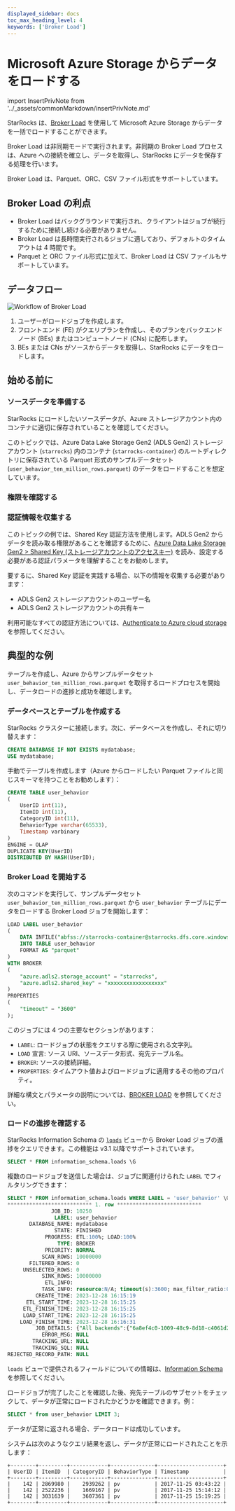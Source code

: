 ```yaml
---
displayed_sidebar: docs
toc_max_heading_level: 4
keywords: ['Broker Load']
---
```


# Microsoft Azure Storage からデータをロードする

import InsertPrivNote from '../_assets/commonMarkdown/insertPrivNote.md'

StarRocks は、[Broker Load](../sql-reference/sql-statements/loading_unloading/BROKER_LOAD.md) を使用して Microsoft Azure Storage からデータを一括でロードすることができます。

Broker Load は非同期モードで実行されます。非同期の Broker Load プロセスは、Azure への接続を確立し、データを取得し、StarRocks にデータを保存する処理を行います。

Broker Load は、Parquet、ORC、CSV ファイル形式をサポートしています。

## Broker Load の利点

- Broker Load はバックグラウンドで実行され、クライアントはジョブが続行するために接続し続ける必要がありません。
- Broker Load は長時間実行されるジョブに適しており、デフォルトのタイムアウトは 4 時間です。
- Parquet と ORC ファイル形式に加えて、Broker Load は CSV ファイルもサポートしています。

## データフロー

![Workflow of Broker Load](../_assets/broker_load_how-to-work_en.png)

1. ユーザーがロードジョブを作成します。
2. フロントエンド (FE) がクエリプランを作成し、そのプランをバックエンドノード (BEs) またはコンピュートノード (CNs) に配布します。
3. BEs または CNs がソースからデータを取得し、StarRocks にデータをロードします。

## 始める前に

### ソースデータを準備する

StarRocks にロードしたいソースデータが、Azure ストレージアカウント内のコンテナに適切に保存されていることを確認してください。

このトピックでは、Azure Data Lake Storage Gen2 (ADLS Gen2) ストレージアカウント (`starrocks`) 内のコンテナ (`starrocks-container`) のルートディレクトリに保存されている Parquet 形式のサンプルデータセット (`user_behavior_ten_million_rows.parquet`) のデータをロードすることを想定しています。

### 権限を確認する

<InsertPrivNote />

### 認証情報を収集する

このトピックの例では、Shared Key 認証方法を使用します。ADLS Gen2 からデータを読み取る権限があることを確認するために、[Azure Data Lake Storage Gen2 > Shared Key (ストレージアカウントのアクセスキー)](../integrations/authenticate_to_azure_storage.md#shared-key-1) を読み、設定する必要がある認証パラメータを理解することをお勧めします。

要するに、Shared Key 認証を実践する場合、以下の情報を収集する必要があります：

- ADLS Gen2 ストレージアカウントのユーザー名
- ADLS Gen2 ストレージアカウントの共有キー

利用可能なすべての認証方法については、[Authenticate to Azure cloud storage](../integrations/authenticate_to_azure_storage.md) を参照してください。

## 典型的な例

テーブルを作成し、Azure からサンプルデータセット `user_behavior_ten_million_rows.parquet` を取得するロードプロセスを開始し、データロードの進捗と成功を確認します。

### データベースとテーブルを作成する

StarRocks クラスターに接続します。次に、データベースを作成し、それに切り替えます：

```SQL
CREATE DATABASE IF NOT EXISTS mydatabase;
USE mydatabase;
```

手動でテーブルを作成します（Azure からロードしたい Parquet ファイルと同じスキーマを持つことをお勧めします）：

```SQL
CREATE TABLE user_behavior
(
    UserID int(11),
    ItemID int(11),
    CategoryID int(11),
    BehaviorType varchar(65533),
    Timestamp varbinary
)
ENGINE = OLAP 
DUPLICATE KEY(UserID)
DISTRIBUTED BY HASH(UserID);
```

### Broker Load を開始する

次のコマンドを実行して、サンプルデータセット `user_behavior_ten_million_rows.parquet` から `user_behavior` テーブルにデータをロードする Broker Load ジョブを開始します：

```SQL
LOAD LABEL user_behavior
(
    DATA INFILE("abfss://starrocks-container@starrocks.dfs.core.windows.net/user_behavior_ten_million_rows.parquet")
    INTO TABLE user_behavior
    FORMAT AS "parquet"
)
WITH BROKER
(
    "azure.adls2.storage_account" = "starrocks",
    "azure.adls2.shared_key" = "xxxxxxxxxxxxxxxxxx"
)
PROPERTIES
(
    "timeout" = "3600"
);
```

このジョブには 4 つの主要なセクションがあります：

- `LABEL`: ロードジョブの状態をクエリする際に使用される文字列。
- `LOAD` 宣言: ソース URI、ソースデータ形式、宛先テーブル名。
- `BROKER`: ソースの接続詳細。
- `PROPERTIES`: タイムアウト値およびロードジョブに適用するその他のプロパティ。

詳細な構文とパラメータの説明については、[BROKER LOAD](../sql-reference/sql-statements/loading_unloading/BROKER_LOAD.md) を参照してください。

### ロードの進捗を確認する

StarRocks Information Schema の [`loads`](../sql-reference/information_schema.md#loads) ビューから Broker Load ジョブの進捗をクエリできます。この機能は v3.1 以降でサポートされています。

```SQL
SELECT * FROM information_schema.loads \G
```

複数のロードジョブを送信した場合は、ジョブに関連付けられた `LABEL` でフィルタリングできます：

```SQL
SELECT * FROM information_schema.loads WHERE LABEL = 'user_behavior' \G
*************************** 1. row ***************************
              JOB_ID: 10250
               LABEL: user_behavior
       DATABASE_NAME: mydatabase
               STATE: FINISHED
            PROGRESS: ETL:100%; LOAD:100%
                TYPE: BROKER
            PRIORITY: NORMAL
           SCAN_ROWS: 10000000
       FILTERED_ROWS: 0
     UNSELECTED_ROWS: 0
           SINK_ROWS: 10000000
            ETL_INFO:
           TASK_INFO: resource:N/A; timeout(s):3600; max_filter_ratio:0.0
         CREATE_TIME: 2023-12-28 16:15:19
      ETL_START_TIME: 2023-12-28 16:15:25
     ETL_FINISH_TIME: 2023-12-28 16:15:25
     LOAD_START_TIME: 2023-12-28 16:15:25
    LOAD_FINISH_TIME: 2023-12-28 16:16:31
         JOB_DETAILS: {"All backends":{"6a8ef4c0-1009-48c9-8d18-c4061d2255bf":[10121]},"FileNumber":1,"FileSize":132251298,"InternalTableLoadBytes":311710786,"InternalTableLoadRows":10000000,"ScanBytes":132251298,"ScanRows":10000000,"TaskNumber":1,"Unfinished backends":{"6a8ef4c0-1009-48c9-8d18-c4061d2255bf":[]}}
           ERROR_MSG: NULL
        TRACKING_URL: NULL
        TRACKING_SQL: NULL
REJECTED_RECORD_PATH: NULL
```

`loads` ビューで提供されるフィールドについての情報は、[Information Schema](../sql-reference/information_schema.md#loads) を参照してください。

ロードジョブが完了したことを確認した後、宛先テーブルのサブセットをチェックして、データが正常にロードされたかどうかを確認できます。例：

```SQL
SELECT * from user_behavior LIMIT 3;
```

データが正常に返される場合、データロードは成功しています。

システムは次のようなクエリ結果を返し、データが正常にロードされたことを示します：

```Plain
+--------+---------+------------+--------------+---------------------+
| UserID | ItemID  | CategoryID | BehaviorType | Timestamp           |
+--------+---------+------------+--------------+---------------------+
|    142 | 2869980 |    2939262 | pv           | 2017-11-25 03:43:22 |
|    142 | 2522236 |    1669167 | pv           | 2017-11-25 15:14:12 |
|    142 | 3031639 |    3607361 | pv           | 2017-11-25 15:19:25 |
+--------+---------+------------+--------------+---------------------+
```
